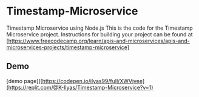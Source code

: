 # Timestamp-Microservice
Timestamp Microservice using Node.js
This is the code for the Timestamp Microservice project. Instructions for building your project can be found at [https://www.freecodecamp.org/learn/apis-and-microservices/apis-and-microservices-projects/timestamp-microservice]
## Demo 
[demo page]([https://codepen.io/ilyas99/full/XWVjvee](https://replit.com/@K-Ilyas/Timestamp-Microservice?v=1)

